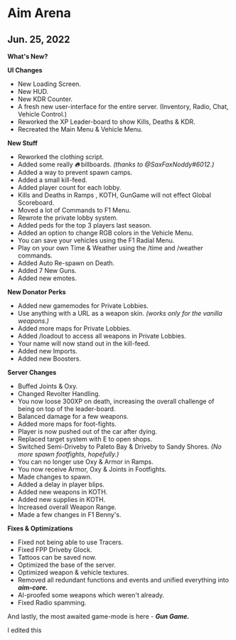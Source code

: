 # Aim Arena

## Jun. 25, 2022

**What's New?**

**UI Changes**
- New Loading Screen.
- New HUD.
- New KDR Counter.
- A fresh new user-interface for the entire server. (Inventory, Radio, Chat, Vehicle Control.)
- Reworked the XP Leader-board to show Kills, Deaths & KDR.
- Recreated the Main Menu & Vehicle Menu.

**New Stuff** 
- Reworked the clothing script.
- Added some really ***:fire:*** billboards. *(thanks to @SaxFaxNoddy#6012.)*
- Added a way to prevent spawn camps.
- Added a small kill-feed.
- Added player count for each lobby.
- Kills and Deaths in Ramps , KOTH, GunGame will not effect Global Scoreboard.
- Moved a lot of Commands to F1 Menu.
- Rewrote the private lobby system.
- Added peds for the top 3 players last season.
- Added an option to change RGB colors in the Vehicle Menu.
- You can save your vehicles using the F1 Radial Menu.
- Play on your own Time & Weather using the /time and /weather commands.
- Added Auto Re-spawn on Death.
- Added 7 New Guns.
- Added new emotes.

**New Donator Perks**
- Added new gamemodes for Private Lobbies.
- Use anything with a URL as a weapon skin.  *(works only for the vanilla weapons.)*
- Added more maps for Private Lobbies.
- Added /loadout to access all weapons in Private Lobbies.
- Your name will now stand out in the kill-feed. 
- Added new Imports.
- Added new Boosters.

**Server Changes**
- Buffed Joints & Oxy.
- Changed Revolter Handling.
- You now loose 300XP on death, increasing the overall challenge of being on top of the leader-board. 
- Balanced damage for a few weapons.
- Added more maps for foot-fights.
- Player is now pushed out of the car after dying.
- Replaced target system with E to open shops.
- Switched Semi-Driveby to Paleto Bay & Driveby to Sandy Shores. *(No more spawn footfights, hopefully.)*
- You can no longer use Oxy & Armor in Ramps.
- You now receive Armor, Oxy & Joints in Footfights.
- Made changes to spawn.
- Added a delay in player blips.
- Added new weapons in KOTH.
- Added new supplies in KOTH.
- Increased overall Weapon Range.
- Made a few changes in F1 Benny's.

**Fixes & Optimizations**
- Fixed not being able to use Tracers.
- Fixed FPP Driveby Glock.
- Tattoos can be saved now.
- Optimized the base of the server.
- Optimized weapon & vehicle textures.
- Removed all redundant functions and events and unified everything into ***aim-core.***
- AI-proofed some weapons which weren't already.
- Fixed Radio spamming.


And lastly, the most awaited game-mode is here - ***Gun Game.***

I edited this

